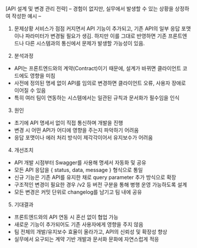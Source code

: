 [API 설계 및 변경 관리 전략]
– 경험이 없지만, 실무에서 발생할 수 있는 상황을 상정하여 작성한 예시 –

1. 문제상황
서비스가 점점 커지면서 API 기능이 추가되고, 기존 API의 일부 응답 포맷이나 파라미터가 변경될 필요가 생김.
하지만 이를 그대로 반영하면 기존 프론트엔드나 다른 시스템과의 통신에서 문제가 발생할 가능성이 있음.

2. 분석과정
- API는 프론트엔드와의 계약(Contract)이기 때문에, 설계가 바뀌면 클라이언트 코드에도 영향을 미침
- 사전에 정의된 명세 없이 API를 임의로 변경하면 클라이언트 오류, 사용자 장애로 이어질 수 있음
- 특히 여러 팀이 연동하는 시스템에서는 일관된 규칙과 문서화가 필수임을 인식

3. 원인
- 초기에 API 명세서 없이 직접 통신하며 개발을 진행
- 변경 시 어떤 API가 어디에 영향을 주는지 파악하기 어려움
- 응답 포맷이나 에러 처리 방식이 제각각이어서 유지보수가 어려움

4. 개선조치
- API 개발 시점부터 Swagger를 사용해 명세서 자동화 및 공유
- 모든 API 응답을 { status, data, message } 형식으로 통일
- 신규 기능은 기존 API를 유지한 채로 query parameter 추가 방식으로 확장
- 구조적인 변경이 필요한 경우 /v2 등 버전 구분을 통해 병행 운영 가능하도록 설계
- 모든 변경은 커밋 단위로 changelog를 남기고 팀 내에 공유

5. 기대결과
- 프론트엔드와의 API 연동 시 혼선 없이 협업 가능
- 새로운 기능이 추가되어도 기존 사용자에게 영향을 주지 않음
- 팀 전체의 개발/유지보수 효율이 올라가고, API의 신뢰성 및 확장성 향상
- 실무에서 요구되는 계약 기반 개발과 문서화 문화에 자연스럽게 적응


